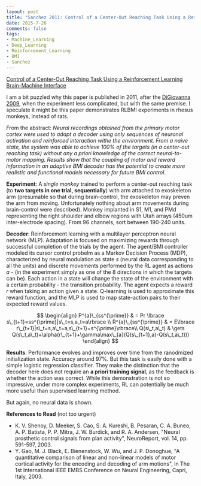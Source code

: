 ```yaml
---
layout: post
title: "Sanchez 2011: Control of a Center-Out Reaching Task Using a Reinforcement Learning Brain-Machine Interface"
date: 2015-7-26
comments: false
tags:
- Machine_Learning
- Deep_Learning
- Reinforcement_Learning
- BMI
- Sanchez
---
```


[Control of a Center-Out Reaching Task Using a Reinforcement Learning Brain-Machine Interface](http://ieeexplore.ieee.org/xpls/abs_all.jsp?arnumber=5910601)

I am a bit puzzled why this paper is published in 2011, after the [DiGiovanna 2009](http://www.bme.miami.edu/nrg/publications/journal/journal%2017.pdf), when the experiment less complicated, but with the same premise. I speculate it might be this paper demonstrates RLBMI experiments in rhesus monkeys, instead of rats.

From the abstract: *Neural recordings obtained from the primary motor cortex were used to adapt a decoder using only sequences of neuronal activation and reinforced interaction withe the environment. From a naive state, the system was able to achieve 100% of the targets (in a center-out reaching task) without any a priori knowledge of the correct neural-to-motor mapping. Results show that the coupling of motor and reward information in an adaptive BMI decoder has the potential to create more realistic and functional models necessary for future BMI control*.

**Experiment**: A *single monkey* trained to perform a center-out reaching task (to **two targets in one trial, sequentially**) with arm attached to exoskeleton arm (presumable so that during brain-control, the exoskeleton may preven the arm from moving. Unfortunately nothing about arm movements during brain-control were described). Monkey implanted in S1, M1, and PMd representing the right shoulder and elbow regions with Utah arrays (450um inter-electrode spacing). From 96 channels, sort between 190-240 units.

**Decoder**: Reinforcement learning with a multilayer perceptron neural network (MLP). Adaptation is focused on maximizing rewards through successful completion of the trials by the agent. The agent/BMI controller modeled its cursor control probelm as a Markov Decision Process (MDP), characterized by neural modulation as state *s* (neural data corresponding to all the units) and discrete movements performed by the RL agent as actions *a* - (in the experiment simply as one of the 8 directions in which the targets can be). Each action in a state will change the state of the environment with a certain probability - the transition probability. The agent expects a reward *r* when taking an action given a state. Q-learning is used to approximate this reward function, and the MLP is used to map state-action pairs to their expected reward values.

$$
\begin{align} 
P^{a}\_{ss^{\prime}} & = Pr \lbrace s\_{t+1}=ss^{\prime}|s\_t=s,a_t=a\rbrace \\
R^{a}\_{ss^{\prime}} & = E\lbrace r\_{t+1}|s\_t=s,a\_t=a,s\_{t+1}=s^{\prime}\rbrace\\
Q(s\_t,a\_t) & \gets Q(s\_t,a\_t)+\alpha(r\_{t+1}+\gamma\max\_{a}(Q(s\_{t+1},a)-Q(s\_t,a\_t)))
\end{align}
$$

**Results**: Performance evolves and improves over time from the ranodmized initialization state. Accuracy around 97%. But this task is easily done with a simple logistic regression classifier. They make the distinction that the decoder here does not require an **a priori training signal**, as the feedback is whether the action was correct. While this demonstration is not so impressive, under more complex experiments, RL can potentially be much more useful than supervised learning method.

But again, no neural data is shown.

**References to Read** (not too urgent)

* K. V. Shenoy, D. Meeker, S. Cao, S. A. Kureshi, B. Pesaran, C. A. Buneo, A. P. Batista, P. P. Mitra, J. W. Burdick, and R. A. Andersen, "Neural prosthetic control signals from plan activity", NeuroReport, vol. 14, pp. 591-597, 2003. 
* Y. Gao, M. J. Black, E. Bienenstock, W. Wu, and J. P. Donoghue, "A quantitative comparison of linear and non-linear models of motor cortical activity for the encoding and decoding of arm motions", in The 1st International IEEE EMBS Conference on Neural Engineering, Capri, Italy, 2003. 
